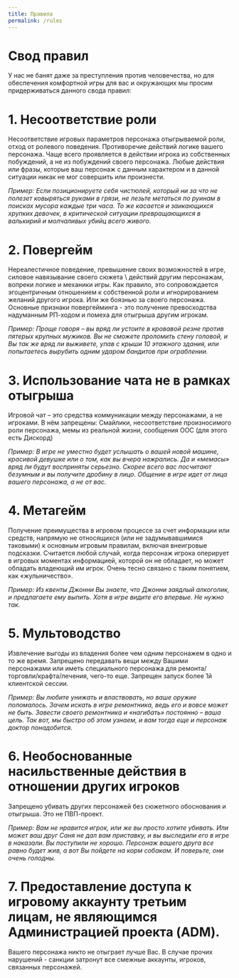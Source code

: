 ```yaml
---
title: Правила
permalink: /rules
---
```


# Свод правил

У нас не банят даже за преступления против человечества, но для обеспечения комфортной игры для вас и окружающих мы просим придерживаться данного свода правил:

# 1. Несоответствие роли

Несоответствие игровых параметров персонажа отыгрываемой роли, отход от ролевого поведения. Противоречие действий логике вашего персонажа. Чаще всего проявляется в действии игрока из собственных побуждений, а не из побуждений своего персонажа. Любые действия или фразы, которые ваш персонаж с данным характером и в данной ситуации никак не мог совершить или произнести.

*Пример: Если позиционируете себя чистюлей, который ни за что не полезет ковыряться руками в грязи, не лезьте метаться по руинам в поисках мусора каждые три часа. То же касается и заикающихся хрупких девочек, в критической ситуации превращающихся в валькирий и молчаливых убийц всего живого.*

# 2. Повергейм

Нереалестичное поведение, превышение своих возможностей в игре, силовое навязывание своего сюжета \ действий другим персонажам, вопреки логике и механики игры. Как правило, это сопровождается эгоцентричным отношением к собственной роли и игнорированием желаний другого игрока. Или же боязнью за своего персонажа.  Основные признаки повергейминга - это получение превосходства надуманным РП-ходом и помеха для отыгрыша другим игрокам. 

*Пример: Проще говоря – вы вряд ли устоите в кровавой резне против пятерых крупных мужиков. Вы не сможете проломить стену головой, и  Вы так же вряд ли выживете, упав с крыши 10 этажного здания, или попытаетесь вырубить одним ударом бандитов при ограблении.*

# 3. Использование чата не в рамках отыгрыша

Игровой чат – это средства коммуникации между персонажами, а не игроками. В нём запрещены:
Смайлики, несоответствие произносимого роли персонажа, мемы из реальной жизни, сообщения ООС (для этого есть Дискорд)

*Пример: В игре не уместно будет услышать о вашей новой машине, красивой девушке или о том, как вы вчера нажрались. Да и «мемасы» вряд ли будут восприняты серьезно. Скорее всего вас посчитают безумным и вы получите дробину в лицо. Общение в игре идет от лица вашего персонажа, а не от вас.*

# 4. Метагейм 

Получение преимущества в игровом процессе за счет информации или средств, напрямую не относящихся (или не задумывавшимися таковыми) к основным игровым правилам, включая внеигровые подсказки.  Считается любой случай, когда персонаж игрока оперирует в игровых моментах информацией, которой он не обладает, но может обладать владеющий им игрок.  Очень тесно связано с таким понятием, как «жульничество».

*Пример: Из квенты Джонни Вы знаете, что Джонни заядлый алкоголик, и предлагаете ему выпить. Хотя в игре видите его впервые. Не нужно так.*

# 5. Мультоводство

Извлечение выгоды из владения более чем одним персонажем в одно и то же время. Запрещено передавать вещи между Вашими персонажами или иметь специального персонажа для ремонта/торговли/крафта/лечения, чего-то еще. Запрещен запуск более 1й клиентской сессии.

*Пример: Вы любите унижать и властвовать, но ваше оружие поломалось. Зачем искать в игре ремонтника, ведь его и вовсе может не быть. Завести своего ремонтника и «нагибать» постоянно – ваша цель. Так вот, мы быстро об этом узнаем, и вам тогда еще и персонаж доктор понадобится.*

# 6. Необоснованные насильственные действия в отношении других игроков

Запрещено убивать других персонажей без сюжетного обоснования и отыгрыша. Это не ПВП-проект.

*Пример: Вам не нравится игрок, или же вы просто хотите убивать. Или может ваш друг Саня не дал вам приставку, и вы выследили его в игре в наказали. Вы поступили не хорошо. Персонаж вашего друга все равно будет жив, а вот Вы пойдете на корм собакам. И поверьте, они очень голодны.*

# 7. Предоставление доступа к игровому аккаунту третьим лицам, не являющимся Администрацией проекта (ADM).

Вашего персонажа никто не отыграет лучше Вас. В случае прочих нарушений - санкции затронут все смежные аккаунты, игроков, связанных персонажей.
